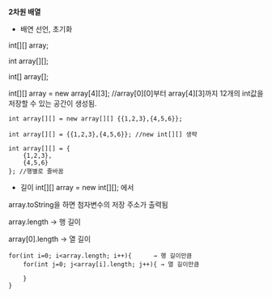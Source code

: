 __2차원 배열__

- 배연 선언, 초기화

int[][] array;

int array[][];

int[] array[];

int[][] array = new array[4][3]; //array[0][0]부터 array[4][3]까지 12개의 int값을 저장할 수 있는 공간이 생성됨.

	int array[][] = new array[][] {{1,2,3},{4,5,6}};

	int array[][] = {{1,2,3},{4,5,6}}; //new int[][] 생략

	int array[][] = {
		{1,2,3},
		{4,5,6}
	}; //행별로 줄바꿈

- 길이
int[][] array = new int[][];
에서

array.toString을 하면 첨자변수의 저장 주소가 출력됨

array.length    → 행 길이

array[0].length → 열 길이

	for(int i=0; i<array.length; i++){      → 행 길이만큼
		for(int j=0; j<array[i].length; j++){ → 열 길이만큼

		}
	}
